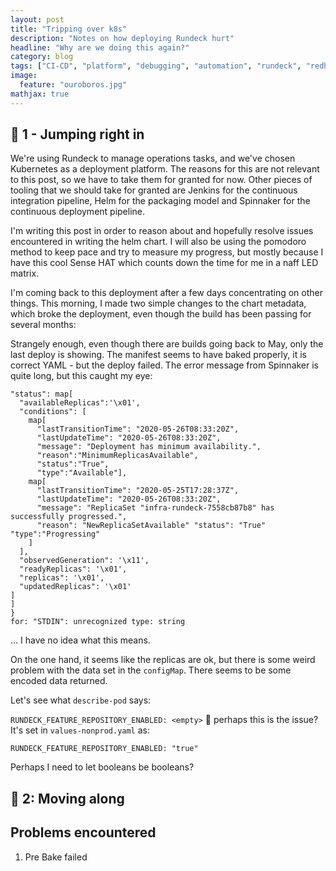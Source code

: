 ```yaml
---
layout: post
title: "Tripping over k8s"
description: "Notes on how deploying Rundeck hurt"
headline: "Why are we doing this again?"
category: blog
tags: ["CI-CD", "platform", "debugging", "automation", "rundeck", "redhat"]
image:
  feature: "ouroboros.jpg"
mathjax: true
---
```


## 🍅 1 - Jumping right in

We're using Rundeck to manage operations tasks, and we've chosen Kubernetes as a deployment platform.
The reasons for this are not relevant to this post, so we have to take them for granted for now.
Other pieces of tooling that we should take for granted are Jenkins for the continuous integration pipeline, Helm for the packaging model and Spinnaker for the continuous deployment pipeline.

I'm writing this post in order to reason about and hopefully resolve issues encountered in writing the helm chart.
I will also be using the pomodoro method to keep pace and try to measure my progress, but mostly because I have this cool Sense HAT which counts down the time for me in a naff LED matrix.

I'm coming back to this deployment after a few days concentrating on other things.
This morning, I made two simple changes to the chart metadata, which broke the deployment, even though the build has been passing for several months:

<!-- 'Screenshot_2020-06-22 master [Infra » rundeck » infra-rundeck] [Jenkins].png' -->

Strangely enough, even though there are builds going back to May, only the last deploy is showing.
The manifest seems to have baked properly, it is correct YAML - but the deploy failed.
The error message from Spinnaker is quite long, but this caught my eye:

```
"status": map[
  "availableReplicas":'\x01',
  "conditions": [
    map[
      "lastTransitionTime": "2020-05-26T08:33:20Z",
      "lastUpdateTime": "2020-05-26T08:33:20Z",
      "message": "Deployment has minimum availability.",
      "reason":"MinimumReplicasAvailable",
      "status":"True",
      "type":"Available"],
    map[
      "lastTransitionTime": "2020-05-25T17:28:37Z",
      "lastUpdateTime": "2020-05-26T08:33:20Z",
      "message": "ReplicaSet "infra-rundeck-7558cb87b8" has successfully progressed.",
      "reason": "NewReplicaSetAvailable" "status": "True" "type":"Progressing"
    ]
  ],
  "observedGeneration": '\x11',
  "readyReplicas": '\x01',
  "replicas": '\x01',
  "updatedReplicas": '\x01'
]
]
}
for: "STDIN": unrecognized type: string
```

... I have no idea what this means.

On the one hand, it seems like the replicas are ok, but there is some weird problem with the data set in the `configMap`. There seems to be some encoded data returned.

Let's see what `describe-pod` says:

`RUNDECK_FEATURE_REPOSITORY_ENABLED: <empty>` 🤔 perhaps this is the issue?
It's set in `values-nonprod.yaml` as:

```
RUNDECK_FEATURE_REPOSITORY_ENABLED: "true"
```

Perhaps I need to let booleans be booleans?

## 🍅 2: Moving along

## Problems encountered

1. Pre Bake failed
